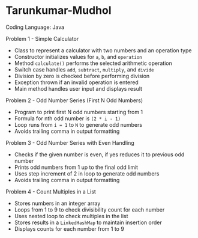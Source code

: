 # Tarunkumar-Mudhol

Coding Language: Java  

Problem 1 - Simple Calculator  
- Class to represent a calculator with two numbers and an operation type  
- Constructor initializes values for `a`, `b`, and `operation`  
- Method `calculate()` performs the selected arithmetic operation  
- Switch case handles `add`, `subtract`, `multiply`, and `divide`  
- Division by zero is checked before performing division  
- Exception thrown if an invalid operation is entered  
- Main method handles user input and displays result  

Problem 2 - Odd Number Series (First N Odd Numbers)  
- Program to print first N odd numbers starting from 1  
- Formula for nth odd number is `(2 * i - 1)`  
- Loop runs from `i = 1` to `N` to generate odd numbers  
- Avoids trailing comma in output formatting  

Problem 3 - Odd Number Series with Even Handling  
- Checks if the given number is even, if yes reduces it to previous odd number  
- Prints odd numbers from 1 up to the final odd limit  
- Uses step increment of 2 in loop to generate odd numbers  
- Avoids trailing comma in output formatting  

Problem 4 - Count Multiples in a List  
- Stores numbers in an integer array  
- Loops from 1 to 9 to check divisibility count for each number  
- Uses nested loop to check multiples in the list  
- Stores results in a `LinkedHashMap` to maintain insertion order  
- Displays counts for each number from 1 to 9  
